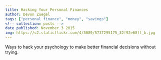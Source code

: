 ```yaml
---
title: Hacking Your Personal Finances
author: Devon Zuegel
tags: ["personal finance", "money", "savings"]
<!-- collection: posts -->
date_published: November 3 2015
img: https://c2.staticflickr.com/4/3089/5737295175_32f92e68ff_b.jpg
---
```


Ways to hack your psychology to make better financial decisions without trying.
